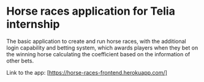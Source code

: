 ﻿# Horse races application for Telia internship
The basic application to create and run horse races, with the additional login capability and betting system, which awards players when they bet on the winning horse calculating the coefficient based on the information of other bets. 

Link to the app: [https://horse-races-frontend.herokuapp.com/]

